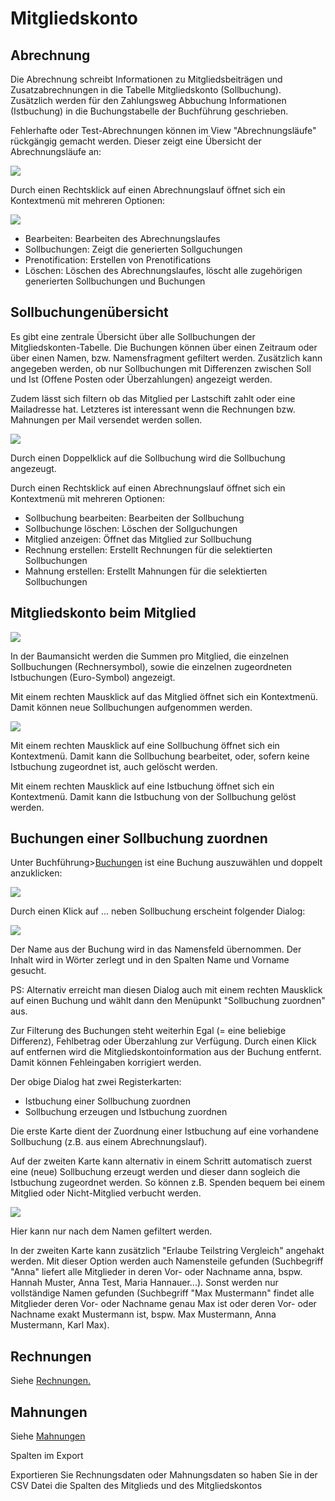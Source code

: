 # Mitgliedskonto

## Abrechnung

Die Abrechnung schreibt Informationen zu Mitgliedsbeiträgen und Zusatzabrechnungen in die Tabelle Mitgliedskonto \(Sollbuchung\). Zusätzlich werden für den Zahlungsweg Abbuchung Informationen \(Istbuchung\) in die Buchungstabelle der Buchführung geschrieben.

Fehlerhafte oder Test-Abrechnungen können im View "Abrechnungsläufe" rückgängig gemacht werden. Dieser zeigt eine Übersicht der Abrechnungsläufe an:

![](../assets/mitgliedskontoabrechnungslaeufe.png)

Durch einen Rechtsklick auf einen Abrechnungslauf öffnet sich ein Kontextmenü mit mehreren Optionen:

![](../assets/abrechnungslaufmenu.png)


* Bearbeiten: Bearbeiten des Abrechnungslaufes
* Sollbuchungen: Zeigt die generierten Sollguchungen
* Prenotification: Erstellen von Prenotifications
* Löschen: Löschen des Abrechnungslaufes, löscht alle zugehörigen generierten Sollbuchungen und Buchungen

## Sollbuchungenübersicht <a id="mitgliedskontouebersicht"></a>

Es gibt eine zentrale Übersicht über alle Sollbuchungen der Mitgliedskonten-Tabelle. Die Buchungen können über einen Zeitraum oder über einen Namen, bzw. Namensfragment gefiltert werden. Zusätzlich kann angegeben werden, ob nur Sollbuchungen mit Differenzen zwischen Soll und Ist \(Offene Posten oder Überzahlungen\) angezeigt werden.

Zudem lässt sich filtern ob das Mitglied per Lastschift zahlt oder eine Mailadresse hat. Letzteres ist interessant wenn die Rechnungen bzw. Mahnungen per Mail versendet werden sollen.


![](../assets/sollbuchungenliste.png)

Durch einen Doppelklick auf die Sollbuchung wird die Sollbuchung angezeugt.

Durch einen Rechtsklick auf einen Abrechnungslauf öffnet sich ein Kontextmenü mit mehreren Optionen:
* Sollbuchung bearbeiten: Bearbeiten der Sollbuchung
* Sollbuchunge löschen: Löschen der Sollguchungen
* Mitglied anzeigen: Öffnet das Mitglied zur Sollbuchung
* Rechnung erstellen: Erstellt Rechnungen für die selektierten Sollbuchungen
* Mahnung erstellen: Erstellt Mahnungen für die selektierten Sollbuchungen


## Mitgliedskonto beim Mitglied

![](../assets/mitgliedskontomitglied.png)

In der Baumansicht werden die Summen pro Mitglied, die einzelnen Sollbuchungen \(Rechnersymbol\), sowie die einzelnen zugeordneten Istbuchungen \(Euro-Symbol\) angezeigt.

Mit einem rechten Mausklick auf das Mitglied öffnet sich ein Kontextmenü. Damit können neue Sollbuchungen aufgenommen werden.

![](../assets/sollbuchungneu.png)

Mit einem rechten Mausklick auf eine Sollbuchung öffnet sich ein Kontextmenü. Damit kann die Sollbuchung bearbeitet, oder, sofern keine Istbuchung zugeordnet ist, auch gelöscht werden.

Mit einem rechten Mausklick auf eine Istbuchung öffnet sich ein Kontextmenü. Damit kann die Istbuchung von der Sollbuchung gelöst werden.

## Buchungen einer Sollbuchung zuordnen <a id="mitgliedskontozuordnen"></a>

Unter Buchführung&gt;[Buchungen](buchf/buchungen.md) ist eine Buchung auszuwählen und doppelt anzuklicken:

![](../assets/mitgliedskontobuchungen.png)

Durch einen Klick auf ... neben Sollbuchung erscheint folgender Dialog:

![](../assets/sollbuchung-zuordnung-ist.png)

Der Name aus der Buchung wird in das Namensfeld übernommen. Der Inhalt wird in Wörter zerlegt und in den Spalten Name und Vorname gesucht.

PS: Alternativ erreicht man diesen Dialog auch mit einem rechten Mausklick auf einen Buchung und wählt dann den Menüpunkt "Sollbuchung zuordnen" aus.

Zur Filterung des Buchungen steht weiterhin Egal \(= eine beliebige Differenz\), Fehlbetrag oder Überzahlung zur Verfügung. Durch einen Klick auf entfernen wird die Mitgliedskontoinformation aus der Buchung entfernt. Damit können Fehleingaben korrigiert werden.

Der obige Dialog hat zwei Registerkarten:
- Istbuchung einer Sollbuchung zuordnen
- Sollbuchung erzeugen und Istbuchung zuordnen

Die erste Karte dient der Zuordnung einer Istbuchung auf eine vorhandene Sollbuchung \(z.B. aus einem Abrechnungslauf\).

Auf der zweiten Karte kann alternativ in einem Schritt automatisch zuerst eine \(neue\) Sollbuchung erzeugt werden und dieser dann sogleich die Istbuchung zugeordnet werden. So können z.B. Spenden bequem bei einem Mitglied oder Nicht-Mitglied verbucht werden.

![](../assets/sollbuchung-zuordnung-soll+ist.png)

Hier kann nur nach dem Namen gefiltert werden.

In der zweiten Karte kann zusätzlich "Erlaube Teilstring Vergleich" angehakt werden. Mit dieser Option werden auch Namensteile gefunden \(Suchbegriff "Anna" liefert alle Mitglieder in deren Vor- oder Nachname anna, bspw. Hannah Muster, Anna Test, Maria Hannauer...\). Sonst werden nur vollständige Namen gefunden \(Suchbegriff "Max Mustermann" findet alle Mitglieder deren Vor- oder Nachname genau Max ist oder deren Vor- oder Nachname exakt Mustermann ist, bspw. Max Mustermann, Anna Mustermann, Karl Max\).

## Rechnungen

Siehe [Rechnungen.](rechnungen.md)

## Mahnungen

Siehe [Mahnungen](mahnungen.md)

Spalten im Export

Exportieren Sie Rechnungsdaten oder Mahnungsdaten so haben Sie in der CSV Datei die Spalten des Mitglieds und des Mitgliedskontos

